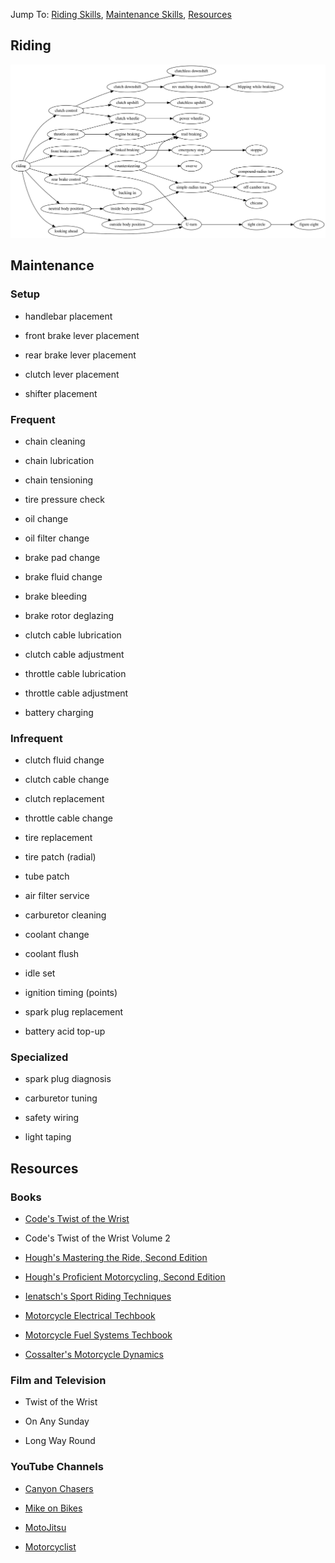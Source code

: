 Jump To: [Riding Skills](#riding), [Maintenance Skills](#maintenance), [Resources](#resources)

<h2 id="riding">Riding</h2>

![riding skills tree](./riding.svg)

<h2 id="maintenance">Maintenance</h2>

### Setup

- handlebar placement

- front brake lever placement

- rear brake lever placement

- clutch lever placement

- shifter placement

### Frequent

- chain cleaning

- chain lubrication

- chain tensioning

- tire pressure check

- oil change

- oil filter change

- brake pad change

- brake fluid change

- brake bleeding

- brake rotor deglazing

- clutch cable lubrication

- clutch cable adjustment

- throttle cable lubrication

- throttle cable adjustment

- battery charging

### Infrequent

- clutch fluid change

- clutch cable change

- clutch replacement

- throttle cable change

- tire replacement

- tire patch (radial)

- tube patch

- air filter service

- carburetor cleaning

- coolant change

- coolant flush

- idle set

- ignition timing (points)

- spark plug replacement

- battery acid top-up

### Specialized

- spark plug diagnosis

- carburetor tuning

- safety wiring

- light taping

<h2 id="resources">Resources</h2>

### Books

- [Code's Twist of the Wrist](https://lccn.loc.gov/82073771)

- Code's Twist of the Wrist Volume 2

- [Hough's Mastering the Ride, Second Edition](https://lccn.loc.gov/2012000847)

- [Hough's Proficient Motorcycling, Second Edition](https://lccn.loc.gov/2007035379)

- [Ienatsch's Sport Riding Techniques](https://lccn.loc.gov/2003100263)

- [Motorcycle Electrical Techbook](https://lccn.loc.gov/98071630)

- [Motorcycle Fuel Systems Techbook](https://lccn.loc.gov/98075324)

- [Cossalter's Motorcycle Dynamics](https://lccn.loc.gov/2002106290)

### Film and Television

- Twist of the Wrist

- On Any Sunday

- Long Way Round

### YouTube Channels

- [Canyon Chasers](https://www.youtube.com/user/canyonchaser)

- [Mike on Bikes](https://www.youtube.com/channel/UC3s6-k8S8pX2JzeRzYS24UQ)

- [MotoJitsu](https://www.youtube.com/channel/UC0FFFneMi9GwRHUsuBjM0jA)

- [Motorcyclist](https://www.youtube.com/user/MotorcyclistMag)
